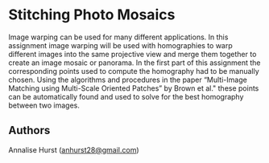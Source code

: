 # Stitching Photo Mosaics

Image warping can be used for many different applications. In this assignment image warping will be used with homographies to warp different images into the same projective view and merge them together to create an image mosaic or panorama. In the first part of this assignment the corresponding points used to compute the homography had to be manually chosen. Using the algorithms and procedures in the paper “Multi-Image Matching using Multi-Scale Oriented Patches” by Brown et al." these points can be automatically found and used to solve for the best homography between two images.

## Authors

Annalise Hurst (anhurst28@gmail.com)

